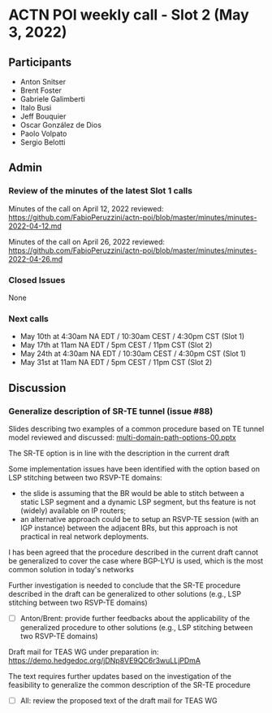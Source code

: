 # ACTN POI weekly call - Slot 2 (May 3, 2022)

## Participants
- Anton Snitser
- Brent Foster
- Gabriele Galimberti
- Italo Busi
- Jeff Bouquier
- Oscar González de Dios
- Paolo Volpato
- Sergio Belotti

## Admin

### Review of the minutes of the latest Slot 1 calls

Minutes of the call on April 12, 2022 reviewed: https://github.com/FabioPeruzzini/actn-poi/blob/master/minutes/minutes-2022-04-12.md

Minutes of the call on April 26, 2022 reviewed: https://github.com/FabioPeruzzini/actn-poi/blob/master/minutes/minutes-2022-04-26.md

### Closed Issues

None

### Next calls

- May 10th at 4:30am NA EDT / 10:30am CEST / 4:30pm CST (Slot 1)
- May 17th at 11am NA EDT / 5pm CEST / 11pm CST (Slot 2)
- May 24th at 4:30am NA EDT / 10:30am CEST / 4:30pm CST (Slot 1)
- May 31st at 11am NA EDT / 5pm CEST / 11pm CST (Slot 2)

## Discussion

### Generalize description of SR-TE tunnel (issue #88)

Slides describing two examples of a common procedure based on TE tunnel model reviewed and discussed: 
[multi-domain-path-options-00.pptx](https://github.com/FabioPeruzzini/actn-poi/files/8642311/multi-domain-path-options-00.pptx)

The SR-TE option is in line with the description in the current draft

Some implementation issues have been identified with the option based on LSP stitching between two RSVP-TE domains:
- the slide is assuming that the BR would be able to stitch between a static LSP segment and a dynamic LSP segment, but ths feature is not (widely) available on IP routers;
- an alternative approach could be to setup an RSVP-TE session (with an IGP instance) between the adjacent BRs, but this approach is not practical in real network deployments.

I has been agreed that the procedure described in the current draft cannot be generalized to cover the case where BGP-LYU is used, which is the most common solution in today's networks

Further investigation is needed to conclude that the SR-TE procedure described in the draft can be generalized to other solutions (e.g., LSP stitching between two RSVP-TE domains)

- [ ] Anton/Brent: provide further feedbacks about the applicability of the generalized procedure to other solutions (e.g., LSP stitching between two RSVP-TE domains)

Draft mail for TEAS WG under preparation in: https://demo.hedgedoc.org/jDNp8VE9QC6r3wuLLjPDmA

The text requires further updates based on the investigation of the feasibility to generalize the common description of the SR-TE procedure

- [ ] All: review the proposed text of the draft mail for TEAS WG
